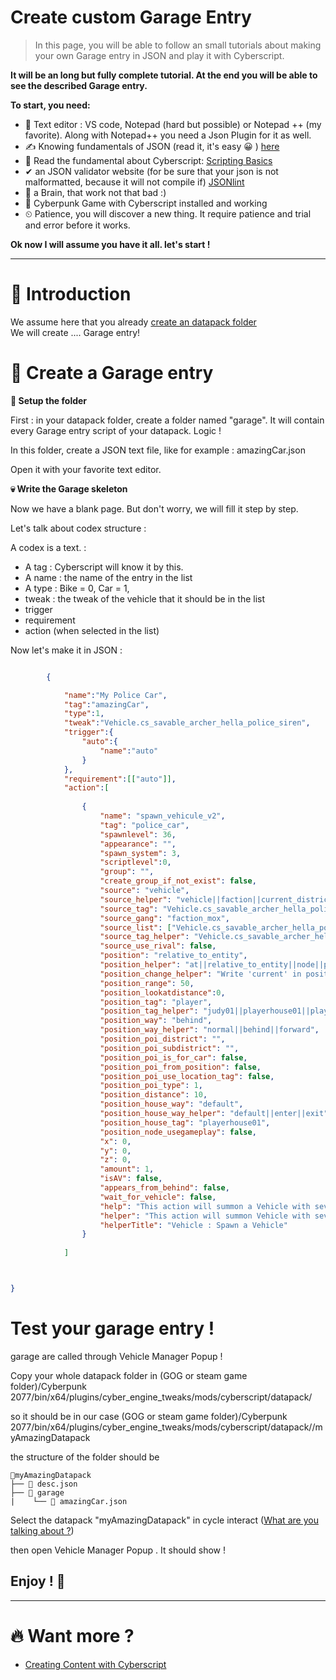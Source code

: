 # Create custom Garage Entry

> In this page, you will be able to follow an small tutorials about making your own Garage entry in JSON and play it with Cyberscript.

**It will be an long but fully complete tutorial. At the end you will be able to see the described Garage entry.**

**To start, you need:**
- 📄 Text editor : VS code, Notepad (hard but possible) or Notepad ++ (my favorite). Along with Notepad++ you need a Json Plugin for it as well.
- ✍️ Knowing fundamentals of JSON (read it, it's easy 😀 ) [here](https://www.w3schools.com/js/js_json_intro.asp)
- 💯 Read the fundamental about Cyberscript: [Scripting Basics](scripting-basics.md)
- ✔ an JSON validator website (for be sure that your json is not malformatted, because it will not compile if) [JSONlint](https://jsonlint.com/)
- 🧠 a Brain, that work not that bad :)
- 🥇 Cyberpunk Game with Cyberscript installed and working
- ⏲ Patience, you will discover a new thing. It require patience and trial and error before it works.

**Ok now I will assume you have it all. let's start !**<hr>

# 📁 Introduction

We assume here that you already [create an datapack folder](create-an-datapack-folder.md)
<br>We will create .... Garage entry!

# 💬 Create a Garage entry

**📂 Setup the folder**

First : in your datapack folder, create a folder named "garage". It will contain every Garage entry script of your datapack. Logic !

In this folder, create a JSON text file, like for example : amazingCar.json

Open it with your favorite text editor.

**💀 Write the Garage skeleton**

Now we have a blank page. But don't worry, we will fill it step by step.

Let's talk about codex structure :

A codex is a text. :
- A tag : Cyberscript will know it by this.
- A name : the name of the entry in the list
- A type :  Bike = 0,   Car = 1,
- tweak : the tweak of the vehicle that it should be in the list
- trigger 
- requirement
- action (when selected in the list)

Now let's make it in JSON :

```json

		{

			"name":"My Police Car",
			"tag":"amazingCar",
			"type":1,
			"tweak":"Vehicle.cs_savable_archer_hella_police_siren",
			"trigger":{
				"auto":{
					"name":"auto"
				}
			},
			"requirement":[["auto"]],
			"action":[
			
				{
					"name": "spawn_vehicule_v2",
					"tag": "police_car",
					"spawnlevel": 36,
					"appearance": "",
					"spawn_system": 3,
					"scriptlevel":0,
					"group": "",
					"create_group_if_not_exist": false,
					"source": "vehicle",
					"source_helper": "vehicle||faction||current_district_leader||current_subdistrict_leader||district_leader||subdistrict_leader||random||from_list||district_rival||subdistrict_rival||current_district_rival||current_subdistrict_rival",
					"source_tag": "Vehicle.cs_savable_archer_hella_police_siren",
					"source_gang": "faction_mox",
					"source_list": ["Vehicle.cs_savable_archer_hella_police_siren"],
					"source_tag_helper": "Vehicle.cs_savable_archer_hella_police_siren||faction_mox||district_westbrook||NorthOaks",
					"source_use_rival": false,
					"position": "relative_to_entity",		
					"position_helper": "at||relative_to_entity||node||player_look_at||poi||mappin||fasttravel||custom_place||custom_room",
					"position_change_helper": "Write 'current' in position_tag for get current node,mappin, fasttravel, custom_place or custom_room. \n For poi if you write 'current' in position_poi_district you will get the current district, \n if you write 'current in position_poi_subdistrict you will get the current subdistrict. \n also if you write 'random' in position_poi_subdistrict or position_poi_district, you will get an 'random' value",
					"position_range": 50,
					"position_lookatdistance":0,		
					"position_tag": "player",
					"position_tag_helper": "judy01||playerhouse01||playerhouse_bed||",
					"position_way": "behind",
					"position_way_helper": "normal||behind||forward",
					"position_poi_district": "",
					"position_poi_subdistrict": "",
					"position_poi_is_for_car": false,
					"position_poi_from_position": false,
					"position_poi_use_location_tag": false,		
					"position_poi_type": 1,
					"position_distance": 10,
					"position_house_way": "default",
					"position_house_way_helper": "default||enter||exit",
					"position_house_tag": "playerhouse01",	
					"position_node_usegameplay": false,
					"x": 0,
					"y": 0,
					"z": 0,
					"amount": 1,
					"isAV": false,
					"appears_from_behind": false,
					"wait_for_vehicle": false,
					"help": "This action will summon a Vehicle with several custom parameter ",
					"helper": "This action will summon Vehicle with several custom parameter ",
					"helperTitle": "Vehicle : Spawn a Vehicle"
				}
			
			]



}

```


# Test your garage entry !

garage are called through Vehicle Manager Popup !

Copy your whole datapack folder in (GOG or steam game folder)/Cyberpunk 2077/bin/x64/plugins/cyber_engine_tweaks/mods/cyberscript/datapack/

so it should be in our case (GOG or steam game folder)/Cyberpunk 2077/bin/x64/plugins/cyber_engine_tweaks/mods/cyberscript/datapack//myAmazingDatapack

the structure of the folder should be


```structure
📂myAmazingDatapack
├── 📃 desc.json
├── 📁 garage
|    └── 📃 amazingCar.json
```

Select the datapack "myAmazingDatapack" in cycle interact ([What are you talking about ?](cet-key-binding.md))

then open Vehicle Manager Popup . It should show !

<h2>Enjoy ! 🤠</h2><hr>

# 🔥 Want more ?
- [Creating Content with Cyberscript](creating-content-with-cyberscript.md)